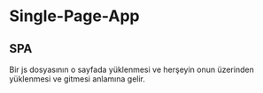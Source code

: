 # Single-Page-App
## SPA

Bir js dosyasının o sayfada yüklenmesi ve herşeyin onun üzerinden yüklenmesi ve gitmesi anlamına gelir.
